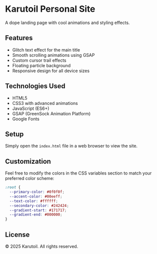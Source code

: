 # Karutoil Personal Site

A dope landing page with cool animations and styling effects.

## Features

- Glitch text effect for the main title
- Smooth scrolling animations using GSAP
- Custom cursor trail effects
- Floating particle background
- Responsive design for all device sizes

## Technologies Used

- HTML5
- CSS3 with advanced animations
- JavaScript (ES6+)
- GSAP (GreenSock Animation Platform)
- Google Fonts

## Setup

Simply open the `index.html` file in a web browser to view the site.

## Customization

Feel free to modify the colors in the CSS variables section to match your preferred color scheme:

```css
:root {
  --primary-color: #0f0f0f;
  --accent-color: #00eeff;
  --text-color: #ffffff;
  --secondary-color: #242424;
  --gradient-start: #171717;
  --gradient-end: #000000;
}
```

## License

© 2025 Karutoil. All rights reserved.